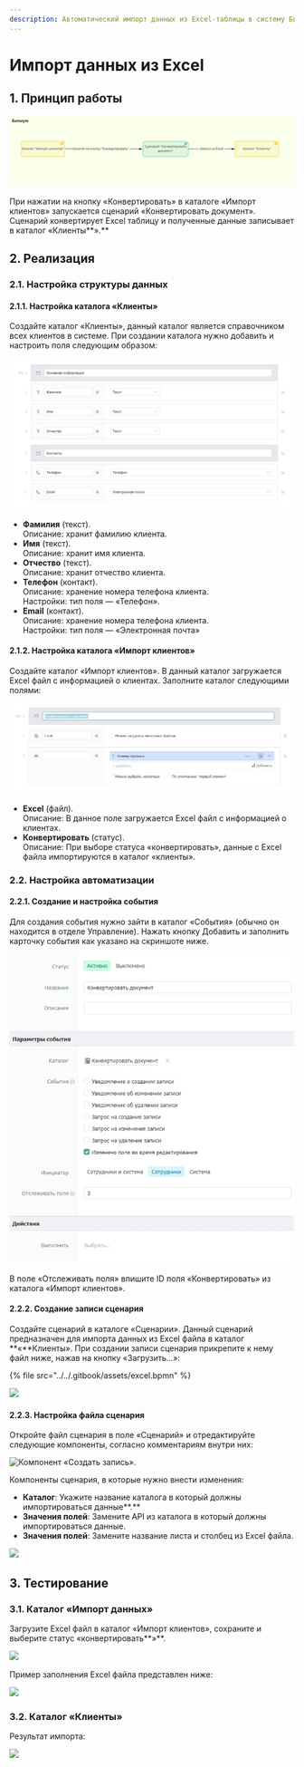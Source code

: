 ```yaml
---
description: Автоматический импорт данных из Excel-таблицы в систему Бипиума.
---
```


# Импорт данных из Excel

## 1. **Принцип работы**

![](<../../.gitbook/assets/Untitled - Frame 1.jpg>)

При нажатии на кнопку «Конвертировать» в каталоге «Импорт клиентов» запускается сценарий «Конвертировать документ». Сценарий конвертирует Excel таблицу и полученные данные записывает в каталог «Клиенты**».**

## **2. Реализация**

### **2.1. Настройка структуры данных**

#### **2.1.1.** Настройка каталога «Клиенты»

Создайте каталог «Клиенты», данный каталог является справочником всех клиентов в системе. При создании каталога нужно добавить и настроить поля следующим образом:

![](<../../.gitbook/assets/каталог Клиенты.jpg>)

* **Фамилия** (текст).\
  Описание: хранит фамилию клиента.
* **Имя** (текст).\
  Описание: хранит имя клиента.
* **Отчество** (текст).\
  Описание: хранит отчество клиента.
* **Телефон** (контакт).\
  Описание: хранение номера телефона клиента.\
  Настройки: тип поля — «Телефон».
* **Email** (контакт).\
  Описание: хранение номера телефона клиента.\
  Настройки: тип поля — «Электронная почта»

#### 2.1.2. Настройка каталога «Импорт клиентов»

Создайте каталог «Импорт клиентов». В данный каталог загружается Excel файл с информацией о клиентах. Заполните каталог следующими полями:

![](<../../.gitbook/assets/каталог Импорт.jpg>)

* **Excel** (файл).\
  Описание: В данное поле загружается Excel файл с информацией о клиентах.
* **Конвертировать** (статус).\
  Описание: При выборе статуса «конвертировать», данные с Excel файла импортируются в каталог «клиенты».

### 2.2. **Настройка автоматизации**

#### **2.2.1.** Создание и настройка события

Для создания события нужно зайти в каталог «События» (обычно он находится в отделе Управление). Нажать кнопку Добавить и заполнить карточку события как указано на скриншоте ниже.

![](../../.gitbook/assets/Событие.jpg)

В поле «Отслеживать поля» впишите ID поля «Конвертировать» из каталога «Импорт клиентов».

#### 2.2.2. **Создание записи сценария**

Создайте сценарий в каталоге «Сценарии». Данный сценарий предназначен для импорта данных из Excel файла в каталог **«**Клиенты». При создании записи сценария прикрепите к нему файл ниже, нажав на кнопку «Загрузить…»:

{% file src="../../.gitbook/assets/excel.bpmn" %}

![](https://lh4.googleusercontent.com/-1xX1YaxpKuqgma8Sz2Na89VP7wpQ5vGZ90XQySjiCmixv8laVDE9-aou7PVJwB4TZcFfjGKLFjZ2d258Uh5Jw\_oqs\_oWNVx1HAOQsAvFbKp7scK4ZhjavvkXHciyIeNLU\_o\_AxTe74biKVYLg)

#### 2.2.3. **Настройка файла сценария**

Откройте файл сценария в поле «Сценарий» и отредактируйте следующие компоненты, согласно комментариям внутри них:

![Компонент «Создать запись».](https://lh6.googleusercontent.com/kKi3dwpV3ceanII6jtOdwPYMrSPNjxVoNy766-6WnY1Ogv999q1G-uLfh3-Q1BDfjnv6kqX\_yKoMQMF72TYHqxsSCI3nOZeW3pll6EAA2wH1p1Ms\_FymQiyqXG3Cm6jmJiO9yX\_Bzk586wx9SQ)

Компоненты сценария, в которые нужно внести изменения:

* **Каталог**: Укажите название каталога в который должны импортироваться данные**.**
* **Значения полей**: Замените API из каталога в который должны импортироваться данные.
* **Значения полей**: Замените название листа и столбец из Excel файла.

![](https://lh5.googleusercontent.com/uNS-rnOw0cWgvpEqulr\_z0SMREtNsGj7H14Wnqq0uuYQoVvzZhxzX1HABBXd0gPMnVQ6kb9LOlLxLSSvkKzYVsiTPeiLqWtWggm0HmhTu-5o6BrKTb1xlpKonwMinuvs6MGfcVD33\_XHx6X6Sw)

## 3. **Тестирование**

### **3.1. Каталог «Импорт данных»**

Загрузите Excel файл в каталог «Импорт клиентов», сохраните и выберите статус «конвертировать**»**.

![](https://lh4.googleusercontent.com/qck8MBNCGwgdvsr\_MJ2dR8XmTbI9WghHxDiVNwAdOvrW00LRQtQriXvI9k3AoQ3HPBG3muz459UICSKGA8zkv4TSOWgpo7X6KSvyBYUd\_KeM76GGoBPSxDyZ7t5jCDO-VA5ZGAw9RKoW-HoxFw)

Пример заполнения Excel файла представлен ниже:

![](https://lh4.googleusercontent.com/s7Lw8URcNsaf2RU1HbIq585FpZQU-sGl1MwlwltS5\_fvcxBi4HTYer8OS7RaBGSKG--fbFlnNTz4rorm189ZJTx7te8hAjya7R7Oz5YUTTHLtkL\_Wt-\_BI\_FsgICZ\_2Zg5lofXw9ntKruNqoLw)

### 3.2. **Каталог «Клиенты»**

Результат импорта:

![](https://lh5.googleusercontent.com/vO-q\_og7p1wrcDStAyFof7DqutQkM9BBNN3Rs0nsrS4QIedaCeBXxqExNhkWIosAvYK5txEAczkb5erB53OqKHZUxV6xdY-NWJoe7Upxvtt6GatNcOSfA2XEhVcUOQqdHyPx-txa8W4F\_LQFYA)
